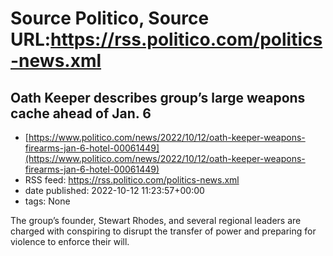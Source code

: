 # Source Politico, Source URL:https://rss.politico.com/politics-news.xml

## Oath Keeper describes group’s large weapons cache ahead of Jan. 6
 - [https://www.politico.com/news/2022/10/12/oath-keeper-weapons-firearms-jan-6-hotel-00061449](https://www.politico.com/news/2022/10/12/oath-keeper-weapons-firearms-jan-6-hotel-00061449)
 - RSS feed: https://rss.politico.com/politics-news.xml
 - date published: 2022-10-12 11:23:57+00:00
 - tags: None

The group’s founder, Stewart Rhodes, and several regional leaders are charged with conspiring to disrupt the transfer of power and preparing for violence to enforce their will.
